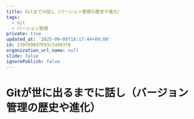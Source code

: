 ```yaml
---
title: Gitまでの話し（バージョン管理の歴史や進化）
tags:
  - Git
  - バージョン管理
private: true
updated_at: '2025-09-08T18:17:44+09:00'
id: 230f890d7693c3a983f8
organization_url_name: null
slide: false
ignorePublish: false
---
```

# Gitが世に出るまでに話し（バージョン管理の歴史や進化）
